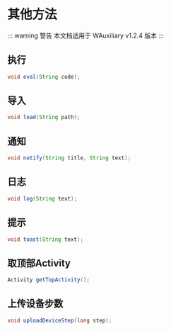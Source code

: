 # 其他方法

::: warning 警告
本文档适用于 WAuxiliary v1.2.4 版本
:::

## 执行

```java
void eval(String code);
```

## 导入

```java
void load(String path);
```

## 通知

```java
void notify(String title, String text);
```

## 日志

```java
void log(String text);
```

## 提示

```java
void toast(String text);
```

## 取顶部Activity

```java
Activity getTopActivity();
```

## 上传设备步数

```java
void uploadDeviceStep(long step);
```
